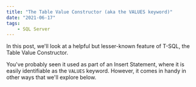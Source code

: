 ```yaml
---
title: "The Table Value Constructor (aka the VALUES keyword)"
date: "2021-06-17"
tags:
    - SQL Server
---
```


In this post, we'll look at a helpful but lesser-known feature of T-SQL, the Table Value Constructor.

You've probably seen it used as part of an Insert Statement, where it is easily identifiable as the `VALUES` keyword. However, it comes in handy in other ways that we'll explore below.